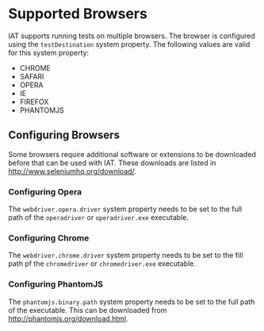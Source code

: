# Supported Browsers

IAT supports running tests on multiple browsers. The browser is configured using the `testDestination` system property. The following values are valid for this system property:

* CHROME
* SAFARI
* OPERA
* IE
* FIREFOX
* PHANTOMJS

## Configuring Browsers

Some browsers require additional software or extensions to be downloaded before that can be used with IAT. These downloads are listed in http://www.seleniumhq.org/download/.

### Configuring Opera

The `webdriver.opera.driver` system property needs to be set to the full path of the `operadriver` or `operadriver.exe` executable.

### Configuring Chrome

The `webdriver.chrome.driver` system property needs to be set to the fill path pf the `chromedriver` or `chromedriver.exe` executable.

### Configuring PhantomJS

The `phantomjs.binary.path` system property needs to be set to the full path of the executable. This can be downloaded from http://phantomjs.org/download.html.
